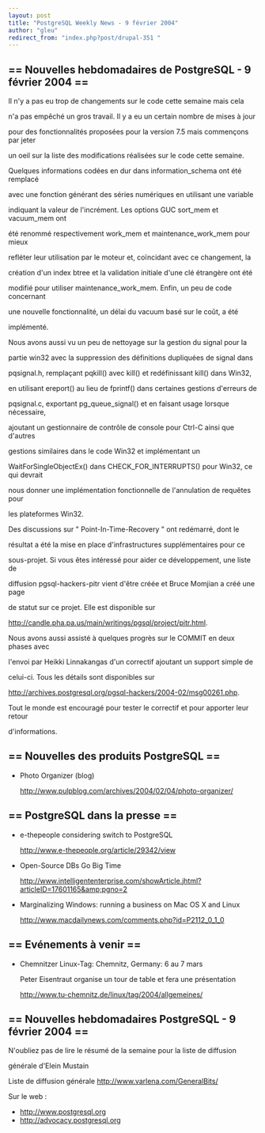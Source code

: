 ```yaml
---
layout: post
title: "PostgreSQL Weekly News - 9 février 2004"
author: "gleu"
redirect_from: "index.php?post/drupal-351 "
---
```



<h2>== Nouvelles hebdomadaires de PostgreSQL - 9 février 2004 ==</h2>

<p>Il n'y a pas eu trop de changements sur le code cette semaine mais cela

n'a pas empêché un gros travail. Il y a eu un certain nombre de mises à jour

pour des fonctionnalités proposées pour la version 7.5 mais commençons par jeter

un oeil sur la liste des modifications réalisées sur le code cette semaine.

Quelques informations codées en dur dans information_schema ont été remplacé

avec une fonction générant des séries numériques en utilisant une variable

indiquant la valeur de l'incrément. Les options GUC sort_mem et vacuum_mem ont

été renommé respectivement work_mem et maintenance_work_mem pour mieux

refléter leur utilisation par le moteur et, coïncidant avec ce changement, la

création d'un index btree et la validation initiale d'une clé étrangère ont été

modifié pour utiliser maintenance_work_mem. Enfin, un peu de code concernant

une nouvelle fonctionnalité, un délai du vacuum basé sur le coût, a été

implémenté.

</p>

<p>Nous avons aussi vu un peu de nettoyage sur la gestion du signal pour la

partie win32 avec la suppression des définitions dupliquées de signal dans

pqsignal.h, remplaçant pqkill() avec kill() et redéfinissant kill() dans Win32,

en utilisant ereport() au lieu de fprintf() dans certaines gestions d'erreurs de

pqsignal.c, exportant pg_queue_signal() et en faisant usage lorsque nécessaire,

ajoutant un gestionnaire de contrôle de console pour Ctrl-C ainsi que d'autres

gestions similaires dans le code Win32 et implémentant un

WaitForSingleObjectEx() dans CHECK_FOR_INTERRUPTS() pour Win32, ce qui devrait

nous donner une implémentation fonctionnelle de l'annulation de requêtes pour

les plateformes Win32.</p>

<p>Des discussions sur " Point-In-Time-Recovery " ont redémarré, dont le

résultat a été la mise en place d'infrastructures supplémentaires pour ce

sous-projet. Si vous êtes intéressé pour aider ce développement, une liste de

diffusion pgsql-hackers-pitr vient d'être créée et Bruce Momjian a créé une page

de statut sur ce projet. Elle est disponible sur

<a href="http://candle.pha.pa.us/main/writings/pgsql/project/pitr.html">http://candle.pha.pa.us/main/writings/pgsql/project/pitr.html</a>.

Nous avons aussi assisté à quelques progrès sur le COMMIT en deux phases avec

l'envoi par Heikki Linnakangas d'un correctif ajoutant un support simple de

celui-ci. Tous les détails sont disponibles sur

<a href="http://archives.postgresql.org/pgsql-hackers/2004-02/msg00261.php">http://archives.postgresql.org/pgsql-hackers/2004-02/msg00261.php</a>.

Tout le monde est encouragé pour tester le correctif et pour apporter leur retour

d'informations.</p>

<!--more-->


<h2>== Nouvelles des produits PostgreSQL ==</h2>

<ul>

<li>Photo Organizer (blog)<br />

<a href="http://www.pulpblog.com/archives/2004/02/04/photo-organizer/">http://www.pulpblog.com/archives/2004/02/04/photo-organizer/</a></li>

</ul>

<h2>== PostgreSQL dans la presse ==</h2>

<ul>

<li>e-thepeople considering switch to PostgreSQL<br />

<a href="http://www.e-thepeople.org/article/29342/view">http://www.e-thepeople.org/article/29342/view</a></li>

<li>Open-Source DBs Go Big Time<br />

<a href="http://www.intelligententerprise.com/showArticle.jhtml?articleID=17601165&amp;pgno=2">http://www.intelligententerprise.com/showArticle.jhtml?articleID=17601165&amp;pgno=2</a></li>

<li>Marginalizing Windows: running a business on Mac OS X and Linux<br />

<a href="http://www.macdailynews.com/comments.php?id=P2112_0_1_0">http://www.macdailynews.com/comments.php?id=P2112_0_1_0</a></li>

</ul>

<h2>== Evénements à venir ==</h2>

<ul>

<li>Chemnitzer Linux-Tag: Chemnitz, Germany: 6 au 7 mars<br />

Peter Eisentraut organise un tour de table et fera une présentation<br />

<a href="http://www.tu-chemnitz.de/linux/tag/2004/allgemeines/">http://www.tu-chemnitz.de/linux/tag/2004/allgemeines/</a>

</li>

</ul>

<h2>== Nouvelles hebdomadaires PostgreSQL - 9 février 2004 ==</h2>

<p>N'oubliez pas de lire le résumé de la semaine pour la liste de diffusion

générale d'Elein Mustain</p>

<p>Liste de diffusion générale <a href="http://www.varlena.com/GeneralBits/">http://www.varlena.com/GeneralBits/</a>

</p>

<p>Sur le web :

</p>

<ul>

<li><a href="http://www.postgresql.org">http://www.postgresql.org</a></li>

<li><a href="http://advocacy.postgresql.org">http://advocacy.postgresql.org</a></li>

</ul>